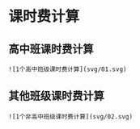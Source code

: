 # 课时费计算

## 高中班课时费计算

    ![1个高中班级课时费计算](svg/01.svg)

## 其他班级课时费计算

    ![1个非高中班级课时费计算](svg/02.svg)

